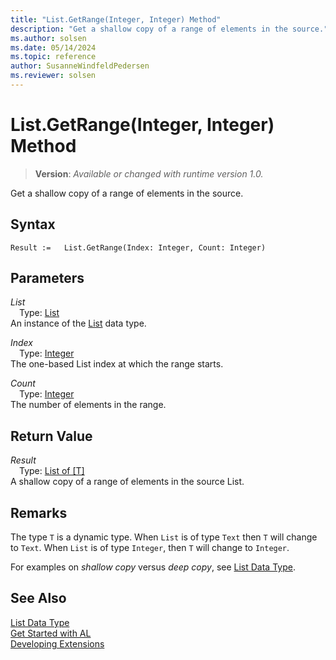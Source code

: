 ```yaml
---
title: "List.GetRange(Integer, Integer) Method"
description: "Get a shallow copy of a range of elements in the source."
ms.author: solsen
ms.date: 05/14/2024
ms.topic: reference
author: SusanneWindfeldPedersen
ms.reviewer: solsen
---
```

[//]: # (START>DO_NOT_EDIT)
[//]: # (IMPORTANT:Do not edit any of the content between here and the END>DO_NOT_EDIT.)
[//]: # (Any modifications should be made in the .xml files in the ModernDev repo.)
# List.GetRange(Integer, Integer) Method
> **Version**: _Available or changed with runtime version 1.0._

Get a shallow copy of a range of elements in the source.


## Syntax
```AL
Result :=   List.GetRange(Index: Integer, Count: Integer)
```
## Parameters
*List*  
&emsp;Type: [List](list-data-type.md)  
An instance of the [List](list-data-type.md) data type.  

*Index*  
&emsp;Type: [Integer](../integer/integer-data-type.md)  
The one-based List index at which the range starts.  

*Count*  
&emsp;Type: [Integer](../integer/integer-data-type.md)  
The number of elements in the range.  


## Return Value
*Result*  
&emsp;Type: [List of [T]](list-data-type.md)  
A shallow copy of a range of elements in the source List.


[//]: # (IMPORTANT: END>DO_NOT_EDIT)

## Remarks

The type `T` is a dynamic type. When `List` is of type `Text` then `T` will change to `Text`. When `List` is of type `Integer`, then `T` will change to `Integer`.

For examples on *shallow copy* versus *deep copy*, see [List Data Type](list-data-type.md).

## See Also
[List Data Type](list-data-type.md)  
[Get Started with AL](../../devenv-get-started.md)  
[Developing Extensions](../../devenv-dev-overview.md)